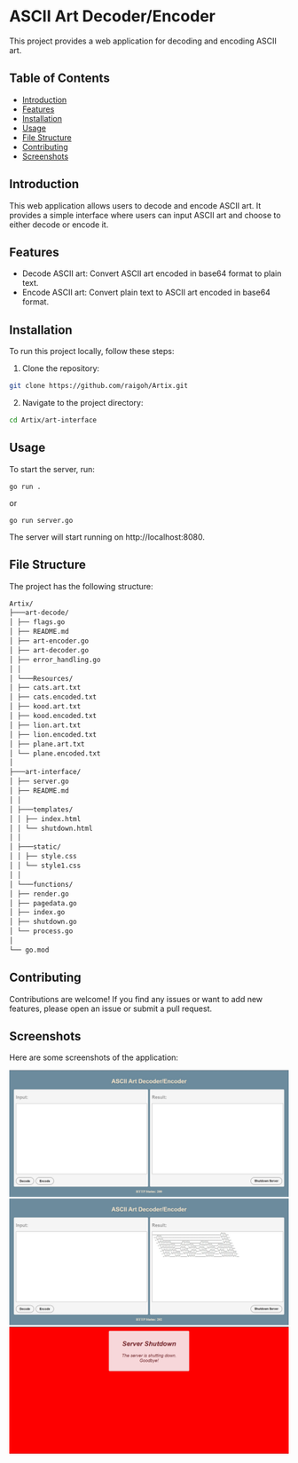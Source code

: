 # ASCII Art Decoder/Encoder

This project provides a web application for decoding and encoding ASCII art.

## Table of Contents

- [Introduction](#introduction)
- [Features](#features)
- [Installation](#installation)
- [Usage](#usage)
- [File Structure](#file-structure)
- [Contributing](#contributing)
- [Screenshots](#screenshots)

## Introduction

This web application allows users to decode and encode ASCII art. It provides a simple interface where users can input ASCII art and choose to either decode or encode it.

## Features

- Decode ASCII art: Convert ASCII art encoded in base64 format to plain text.
- Encode ASCII art: Convert plain text to ASCII art encoded in base64 format.

## Installation

To run this project locally, follow these steps:

1. Clone the repository:

```bash
git clone https://github.com/raigoh/Artix.git
```

2. Navigate to the project directory:

```bash
cd Artix/art-interface
```

## Usage

To start the server, run:

```
go run .
```

or

```
go run server.go
```

The server will start running on http://localhost:8080.

## File Structure

The project has the following structure:

```markdown
Artix/
├───art-decode/
│ ├── flags.go
│ ├── README.md
│ ├── art-encoder.go
│ ├── art-decoder.go
│ ├── error_handling.go
│ │
│ └───Resources/
│ ├── cats.art.txt
│ ├── cats.encoded.txt
│ ├── kood.art.txt
│ ├── kood.encoded.txt
│ ├── lion.art.txt
│ ├── lion.encoded.txt
│ ├── plane.art.txt
│ └── plane.encoded.txt
│
├───art-interface/
│ ├── server.go
│ ├── README.md
│ │
│ ├───templates/
│ │ ├── index.html
│ │ └── shutdown.html
│ │
│ ├───static/
│ │ ├── style.css
│ │ └── style1.css
│ │
│ └───functions/
│ ├── render.go
│ ├── pagedata.go
│ ├── index.go
│ ├── shutdown.go
│ └── process.go
│
└── go.mod
```

## Contributing

Contributions are welcome! If you find any issues or want to add new features, please open an issue or submit a pull request.

## Screenshots

Here are some screenshots of the application:

![Screenshot 1](/art-interface/static/screenshots/webpage.jpg)
![Screenshot 2](/art-interface/static/screenshots/kood.jpg)
![Screenshot 3](/art-interface/static/screenshots/shutdown.jpg)
